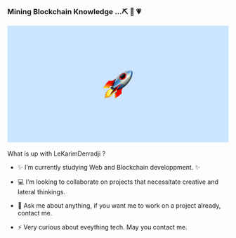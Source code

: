 ### Mining Blockchain Knowledge ...⛏️  👋 :heartpulse:
![image](1f680.png)

What is up with LeKarimDerradji ? 

- :sparkles: I’m currently studying Web and Blockchain developpment. :sparkles:

-  :computer: I’m looking to collaborate on projects that necessitate creative and lateral thinkings.

- 💬 Ask me about anything, if you want me to work on a project already, contact me. 

- ⚡ Very curious about eveything tech. May you contact me.

